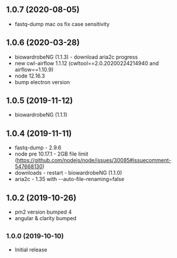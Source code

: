 ## 1.0.7 (2020-08-05)

* fastq-dump mac os fix case sensitivity

## 1.0.6 (2020-03-28)

* biowardrobeNG (1.1.3) - download aria2c progress
* new cwl-airflow 1.1.12 (cwltool==2.0.20200224214940 and airflow==1.10.9)
* node 12.16.3
* bump electron version

## 1.0.5 (2019-11-12)

* biowardrobeNG (1.1.1)

## 1.0.4 (2019-11-11)

* fastq-dump - 2.9.6
* node pre 10.17.1 - 2GB file limit (https://github.com/nodejs/node/issues/30085#issuecomment-547668130)
* downloads - restart - biowardrobeNG (1.1.0)
* aria2c - 1.35 with --auto-file-renaming=false

## 1.0.2 (2019-10-26)

* pm2 version bumped 4
* angular & clarity bumped


## <small>1.0.0 (2019-10-10)</small>

* Initial release


